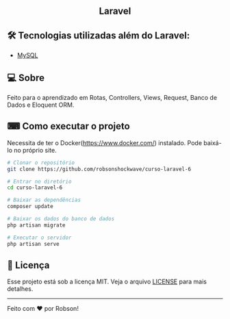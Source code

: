 <h2 align="center">Laravel</h2>

## 🛠 Tecnologias utilizadas além do Laravel:

- [MySQL](https://www.mysql.com)

## 💻 Sobre

Feito para o aprendizado em Rotas, Controllers, Views, Request, Banco de Dados e Eloquent ORM.

## ⌨ Como executar o projeto

Necessita de ter o Docker(https://www.docker.com/) instalado. Pode baixá-lo no próprio site.

```bash
# Clonar o repositório
git clone https://github.com/robsonshockwave/curso-laravel-6

# Entrar no diretório
cd curso-laravel-6

# Baixar as dependências
composer update

# Baixar os dados do banco de dados
php artisan migrate

# Executar o servidor
php artisan serve
```

## :memo: Licença

Esse projeto está sob a licença MIT. Veja o arquivo [LICENSE](LICENSE.md) para mais detalhes.

---

Feito com ♥ por Robson!
